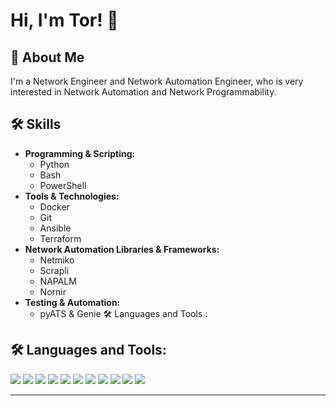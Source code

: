 # Hi, I'm Tor! 👋

## 🚀 About Me
I'm a Network Engineer and Network Automation Engineer, who is very interested in Network Automation and Network Programmability.

## 🛠 Skills
- **Programming & Scripting:**
  - Python
  - Bash
  - PowerShell
- **Tools & Technologies:**
  - Docker
  - Git
  - Ansible
  - Terraform
- **Network Automation Libraries & Frameworks:**
  - Netmiko
  - Scrapli
  - NAPALM
  - Nornir
- **Testing & Automation:**
  - pyATS & Genie
🛠️ Languages and Tools :
## 🛠️ Languages and Tools:
<p align="left">
  <img src="https://img.shields.io/badge/Ansible-EE0000?style=for-the-badge&logo=ansible&logoColor=white" />
  <img src="https://img.shields.io/badge/Python-3776AB?style=for-the-badge&logo=python&logoColor=white" />
  <img src="https://img.shields.io/badge/Terraform-623CE4?style=for-the-badge&logo=terraform&logoColor=white" />
  <img src="https://img.shields.io/badge/Docker-2496ED?style=for-the-badge&logo=docker&logoColor=white" />
  <img src="https://img.shields.io/badge/YAML-000000?style=for-the-badge&logo=yaml&logoColor=white" />
  <img src="https://img.shields.io/badge/VSCode-007ACC?style=for-the-badge&logo=visual%20studio%20code&logoColor=white" />
  <img src="https://img.shields.io/badge/Git-F05032?style=for-the-badge&logo=git&logoColor=white" />
  <img src="https://img.shields.io/badge/Bash-4EAA25?style=for-the-badge&logo=gnu-bash&logoColor=white" />
  <img src="https://img.shields.io/badge/FastAPI-009688?style=for-the-badge&logo=fastapi&logoColor=white" />
  <img src="https://img.shields.io/badge/GitLab-FC6D26?style=for-the-badge&logo=gitlab&logoColor=white" />
  <img src="https://img.shields.io/badge/GitHub-181717?style=for-the-badge&logo=github&logoColor=white" />
</p>




---

